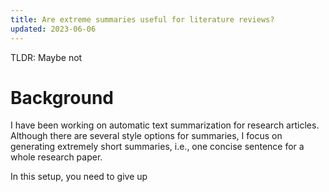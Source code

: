 ```yaml
---
title: Are extreme summaries useful for literature reviews?
updated: 2023-06-06
---
```


TLDR: Maybe not


# Background

I have been working on automatic text summarization for research articles.
Although there are several style options for summaries, I focus on generating extremely short summaries, i.e., one concise sentence for a whole research paper.

In this setup, you need to give up
